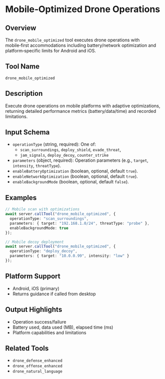 # Mobile‑Optimized Drone Operations

## Overview
The `drone_mobile_optimized` tool executes drone operations with mobile‑first accommodations including battery/network optimization and platform‑specific limits for Android and iOS.

## Tool Name
`drone_mobile_optimized`

## Description
Execute drone operations on mobile platforms with adaptive optimizations, returning detailed performance metrics (battery/data/time) and recorded limitations.

## Input Schema
- `operationType` (string, required): One of:
  - `scan_surroundings`, `deploy_shield`, `evade_threat`,
  - `jam_signals`, `deploy_decoy`, `counter_strike`
- `parameters` (object, required): Operation parameters (e.g., `target`, `intensity`, `threatType`).
- `enableBatteryOptimization` (boolean, optional, default `true`).
- `enableNetworkOptimization` (boolean, optional, default `true`).
- `enableBackgroundMode` (boolean, optional, default `false`).

## Examples
```typescript
// Mobile scan with optimizations
await server.callTool("drone_mobile_optimized", {
  operationType: "scan_surroundings",
  parameters: { target: "192.168.1.0/24", threatType: "probe" },
  enableBackgroundMode: true
});

// Mobile decoy deployment
await server.callTool("drone_mobile_optimized", {
  operationType: "deploy_decoy",
  parameters: { target: "10.0.0.99", intensity: "low" }
});
```

## Platform Support
- Android, iOS (primary)
- Returns guidance if called from desktop

## Output Highlights
- Operation success/failure
- Battery used, data used (MB), elapsed time (ms)
- Platform capabilities and limitations

## Related Tools
- `drone_defense_enhanced`
- `drone_offense_enhanced`
- `drone_natural_language`

